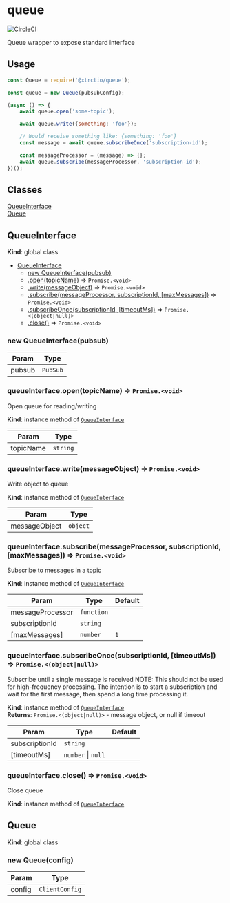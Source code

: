 # queue

[![CircleCI](https://circleci.com/gh/xtrctio/queue.svg?style=svg)](https://circleci.com/gh/xtrctio/queue)

Queue wrapper to expose standard interface

## Usage
```javascript
const Queue = require('@xtrctio/queue');

const queue = new Queue(pubsubConfig);

(async () => {
    await queue.open('some-topic');

    await queue.write({something: 'foo'});

    // Would receive something like: {something: 'foo'}
    const message = await queue.subscribeOnce('subscription-id');

    const messageProcessor = (message) => {};
    await queue.subscribe(messageProcessor, 'subscription-id');
})();
```

## Classes

<dl>
<dt><a href="#QueueInterface">QueueInterface</a></dt>
<dd></dd>
<dt><a href="#Queue">Queue</a></dt>
<dd></dd>
</dl>

<a name="QueueInterface"></a>

## QueueInterface
**Kind**: global class  

* [QueueInterface](#QueueInterface)
    * [new QueueInterface(pubsub)](#new_QueueInterface_new)
    * [.open(topicName)](#QueueInterface+open) ⇒ <code>Promise.&lt;void&gt;</code>
    * [.write(messageObject)](#QueueInterface+write) ⇒ <code>Promise.&lt;void&gt;</code>
    * [.subscribe(messageProcessor, subscriptionId, [maxMessages])](#QueueInterface+subscribe) ⇒ <code>Promise.&lt;void&gt;</code>
    * [.subscribeOnce(subscriptionId, [timeoutMs])](#QueueInterface+subscribeOnce) ⇒ <code>Promise.&lt;(object\|null)&gt;</code>
    * [.close()](#QueueInterface+close) ⇒ <code>Promise.&lt;void&gt;</code>

<a name="new_QueueInterface_new"></a>

### new QueueInterface(pubsub)

| Param | Type |
| --- | --- |
| pubsub | <code>PubSub</code> | 

<a name="QueueInterface+open"></a>

### queueInterface.open(topicName) ⇒ <code>Promise.&lt;void&gt;</code>
Open queue for reading/writing

**Kind**: instance method of [<code>QueueInterface</code>](#QueueInterface)  

| Param | Type |
| --- | --- |
| topicName | <code>string</code> | 

<a name="QueueInterface+write"></a>

### queueInterface.write(messageObject) ⇒ <code>Promise.&lt;void&gt;</code>
Write object to queue

**Kind**: instance method of [<code>QueueInterface</code>](#QueueInterface)  

| Param | Type |
| --- | --- |
| messageObject | <code>object</code> | 

<a name="QueueInterface+subscribe"></a>

### queueInterface.subscribe(messageProcessor, subscriptionId, [maxMessages]) ⇒ <code>Promise.&lt;void&gt;</code>
Subscribe to messages in a topic

**Kind**: instance method of [<code>QueueInterface</code>](#QueueInterface)  

| Param | Type | Default |
| --- | --- | --- |
| messageProcessor | <code>function</code> |  | 
| subscriptionId | <code>string</code> |  | 
| [maxMessages] | <code>number</code> | <code>1</code> | 

<a name="QueueInterface+subscribeOnce"></a>

### queueInterface.subscribeOnce(subscriptionId, [timeoutMs]) ⇒ <code>Promise.&lt;(object\|null)&gt;</code>
Subscribe until a single message is received
NOTE: This should not be used for high-frequency processing.
The intention is to start a subscription and wait for the first message, then spend a long time processing it.

**Kind**: instance method of [<code>QueueInterface</code>](#QueueInterface)  
**Returns**: <code>Promise.&lt;(object\|null)&gt;</code> - message object, or null if timeout  

| Param | Type | Default |
| --- | --- | --- |
| subscriptionId | <code>string</code> |  | 
| [timeoutMs] | <code>number</code> \| <code>null</code> | <code></code> | 

<a name="QueueInterface+close"></a>

### queueInterface.close() ⇒ <code>Promise.&lt;void&gt;</code>
Close queue

**Kind**: instance method of [<code>QueueInterface</code>](#QueueInterface)  
<a name="Queue"></a>

## Queue
**Kind**: global class  
<a name="new_Queue_new"></a>

### new Queue(config)

| Param | Type |
| --- | --- |
| config | <code>ClientConfig</code> | 


